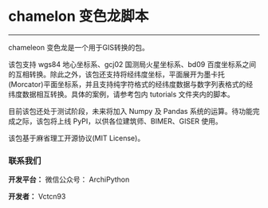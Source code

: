 # chamelon 变色龙脚本
***
chameleon 变色龙是一个用于GIS转换的包。

该包支持 wgs84 地心坐标系、gcj02 国测局火星坐标系、bd09 百度坐标系之间的互相转换。除此之外，该包还支持将经纬度坐标，平面展开为墨卡托(Morcator)平面坐标系，并且支持纯字符格式的经纬度数据与数字列表格式的经纬度数据相互转换。具体的案例，请参考包内 tutorials 文件夹内的脚本。

目前该包还处于测试阶段，未来将加入 Numpy 及 Pandas 系统的运算。待功能完成之际，该包将上线 PyPI，以供各位建筑师、BIMER、GISER 使用。

该包基于麻省理工开源协议(MIT License)。


### 联系我们
**开发平台：**
微信公众号： ArchiPython

**开发者：**
Vctcn93
